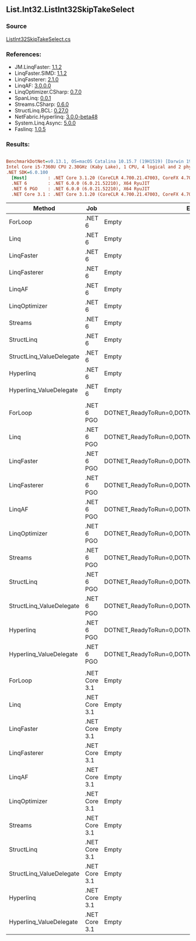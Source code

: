 ﻿## List.Int32.ListInt32SkipTakeSelect

### Source
[ListInt32SkipTakeSelect.cs](../LinqBenchmarks/List/Int32/ListInt32SkipTakeSelect.cs)

### References:
- JM.LinqFaster: [1.1.2](https://www.nuget.org/packages/JM.LinqFaster/1.1.2)
- LinqFaster.SIMD: [1.1.2](https://www.nuget.org/packages/LinqFaster.SIMD/1.0.3)
- LinqFasterer: [2.1.0](https://www.nuget.org/packages/LinqFasterer/2.1.0)
- LinqAF: [3.0.0.0](https://www.nuget.org/packages/LinqAF/3.0.0.0)
- LinqOptimizer.CSharp: [0.7.0](https://www.nuget.org/packages/LinqOptimizer.CSharp/0.7.0)
- SpanLinq: [0.0.1](https://www.nuget.org/packages/SpanLinq/0.0.1)
- Streams.CSharp: [0.6.0](https://www.nuget.org/packages/Streams.CSharp/0.6.0)
- StructLinq.BCL: [0.27.0](https://www.nuget.org/packages/StructLinq/0.27.0)
- NetFabric.Hyperlinq: [3.0.0-beta48](https://www.nuget.org/packages/NetFabric.Hyperlinq/3.0.0-beta48)
- System.Linq.Async: [5.0.0](https://www.nuget.org/packages/System.Linq.Async/5.0.0)
- Faslinq: [1.0.5](https://www.nuget.org/packages/Faslinq/1.0.5)

### Results:
``` ini

BenchmarkDotNet=v0.13.1, OS=macOS Catalina 10.15.7 (19H1519) [Darwin 19.6.0]
Intel Core i5-7360U CPU 2.30GHz (Kaby Lake), 1 CPU, 4 logical and 2 physical cores
.NET SDK=6.0.100
  [Host]        : .NET Core 3.1.20 (CoreCLR 4.700.21.47003, CoreFX 4.700.21.47101), X64 RyuJIT
  .NET 6        : .NET 6.0.0 (6.0.21.52210), X64 RyuJIT
  .NET 6 PGO    : .NET 6.0.0 (6.0.21.52210), X64 RyuJIT
  .NET Core 3.1 : .NET Core 3.1.20 (CoreCLR 4.700.21.47003, CoreFX 4.700.21.47101), X64 RyuJIT


```
|                   Method |           Job |                                                EnvironmentVariables |       Runtime | Skip | Count |         Mean |     Error |    StdDev |          Ratio | RatioSD |  Gen 0 | Allocated |
|------------------------- |-------------- |-------------------------------------------------------------------- |-------------- |----- |------ |-------------:|----------:|----------:|---------------:|--------:|-------:|----------:|
|                  ForLoop |        .NET 6 |                                                               Empty |      .NET 6.0 | 1000 |   100 |     77.72 ns |  0.120 ns |  0.101 ns |       baseline |         |      - |         - |
|                     Linq |        .NET 6 |                                                               Empty |      .NET 6.0 | 1000 |   100 |  1,144.74 ns |  3.818 ns |  3.188 ns |  14.73x slower |   0.05x | 0.0725 |     152 B |
|               LinqFaster |        .NET 6 |                                                               Empty |      .NET 6.0 | 1000 |   100 |    967.80 ns |  2.353 ns |  2.086 ns |  12.45x slower |   0.02x | 0.6542 |   1,368 B |
|             LinqFasterer |        .NET 6 |                                                               Empty |      .NET 6.0 | 1000 |   100 |  1,149.13 ns |  3.445 ns |  2.690 ns |  14.78x slower |   0.04x | 2.5311 |   5,304 B |
|                   LinqAF |        .NET 6 |                                                               Empty |      .NET 6.0 | 1000 |   100 |  3,055.50 ns |  3.776 ns |  3.532 ns |  39.31x slower |   0.06x |      - |         - |
|            LinqOptimizer |        .NET 6 |                                                               Empty |      .NET 6.0 | 1000 |   100 | 10,047.76 ns | 16.133 ns | 14.302 ns | 129.30x slower |   0.26x | 4.2419 |   8,906 B |
|                  Streams |        .NET 6 |                                                               Empty |      .NET 6.0 | 1000 |   100 |  9,329.86 ns |  9.889 ns |  8.767 ns | 120.05x slower |   0.20x | 0.4425 |     936 B |
|               StructLinq |        .NET 6 |                                                               Empty |      .NET 6.0 | 1000 |   100 |    306.59 ns |  0.315 ns |  0.279 ns |   3.95x slower |   0.01x | 0.0458 |      96 B |
| StructLinq_ValueDelegate |        .NET 6 |                                                               Empty |      .NET 6.0 | 1000 |   100 |    176.09 ns |  0.171 ns |  0.151 ns |   2.27x slower |   0.00x |      - |         - |
|                Hyperlinq |        .NET 6 |                                                               Empty |      .NET 6.0 | 1000 |   100 |    242.37 ns |  0.148 ns |  0.124 ns |   3.12x slower |   0.00x |      - |         - |
|  Hyperlinq_ValueDelegate |        .NET 6 |                                                               Empty |      .NET 6.0 | 1000 |   100 |    220.52 ns |  0.860 ns |  0.671 ns |   2.84x slower |   0.01x |      - |         - |
|                          |               |                                                                     |               |      |       |              |           |           |                |         |        |           |
|                  ForLoop |    .NET 6 PGO | DOTNET_ReadyToRun=0,DOTNET_TC_QuickJitForLoops=1,DOTNET_TieredPGO=1 |      .NET 6.0 | 1000 |   100 |     79.59 ns |  0.124 ns |  0.110 ns |       baseline |         |      - |         - |
|                     Linq |    .NET 6 PGO | DOTNET_ReadyToRun=0,DOTNET_TC_QuickJitForLoops=1,DOTNET_TieredPGO=1 |      .NET 6.0 | 1000 |   100 |    467.36 ns |  0.824 ns |  0.771 ns |   5.87x slower |   0.01x | 0.0725 |     152 B |
|               LinqFaster |    .NET 6 PGO | DOTNET_ReadyToRun=0,DOTNET_TC_QuickJitForLoops=1,DOTNET_TieredPGO=1 |      .NET 6.0 | 1000 |   100 |    811.11 ns |  1.620 ns |  1.436 ns |  10.19x slower |   0.02x | 0.6542 |   1,368 B |
|             LinqFasterer |    .NET 6 PGO | DOTNET_ReadyToRun=0,DOTNET_TC_QuickJitForLoops=1,DOTNET_TieredPGO=1 |      .NET 6.0 | 1000 |   100 |    859.34 ns | 17.200 ns | 19.117 ns |  10.84x slower |   0.23x | 2.5311 |   5,304 B |
|                   LinqAF |    .NET 6 PGO | DOTNET_ReadyToRun=0,DOTNET_TC_QuickJitForLoops=1,DOTNET_TieredPGO=1 |      .NET 6.0 | 1000 |   100 |  3,046.30 ns |  1.946 ns |  1.519 ns |  38.27x slower |   0.05x |      - |         - |
|            LinqOptimizer |    .NET 6 PGO | DOTNET_ReadyToRun=0,DOTNET_TC_QuickJitForLoops=1,DOTNET_TieredPGO=1 |      .NET 6.0 | 1000 |   100 | 10,905.50 ns | 13.471 ns | 10.518 ns | 137.00x slower |   0.23x | 4.2419 |   8,906 B |
|                  Streams |    .NET 6 PGO | DOTNET_ReadyToRun=0,DOTNET_TC_QuickJitForLoops=1,DOTNET_TieredPGO=1 |      .NET 6.0 | 1000 |   100 |  7,146.24 ns | 10.471 ns |  9.795 ns |  89.79x slower |   0.19x | 0.4425 |     936 B |
|               StructLinq |    .NET 6 PGO | DOTNET_ReadyToRun=0,DOTNET_TC_QuickJitForLoops=1,DOTNET_TieredPGO=1 |      .NET 6.0 | 1000 |   100 |    276.23 ns |  0.268 ns |  0.251 ns |   3.47x slower |   0.01x | 0.0458 |      96 B |
| StructLinq_ValueDelegate |    .NET 6 PGO | DOTNET_ReadyToRun=0,DOTNET_TC_QuickJitForLoops=1,DOTNET_TieredPGO=1 |      .NET 6.0 | 1000 |   100 |    177.49 ns |  0.116 ns |  0.103 ns |   2.23x slower |   0.00x |      - |         - |
|                Hyperlinq |    .NET 6 PGO | DOTNET_ReadyToRun=0,DOTNET_TC_QuickJitForLoops=1,DOTNET_TieredPGO=1 |      .NET 6.0 | 1000 |   100 |    227.51 ns |  0.199 ns |  0.177 ns |   2.86x slower |   0.00x |      - |         - |
|  Hyperlinq_ValueDelegate |    .NET 6 PGO | DOTNET_ReadyToRun=0,DOTNET_TC_QuickJitForLoops=1,DOTNET_TieredPGO=1 |      .NET 6.0 | 1000 |   100 |    215.50 ns |  0.153 ns |  0.143 ns |   2.71x slower |   0.00x |      - |         - |
|                          |               |                                                                     |               |      |       |              |           |           |                |         |        |           |
|                  ForLoop | .NET Core 3.1 |                                                               Empty | .NET Core 3.1 | 1000 |   100 |     77.90 ns |  0.190 ns |  0.159 ns |       baseline |         |      - |         - |
|                     Linq | .NET Core 3.1 |                                                               Empty | .NET Core 3.1 | 1000 |   100 |  1,182.84 ns |  2.918 ns |  2.729 ns |  15.18x slower |   0.05x | 0.0725 |     152 B |
|               LinqFaster | .NET Core 3.1 |                                                               Empty | .NET Core 3.1 | 1000 |   100 |  1,044.20 ns |  1.770 ns |  1.655 ns |  13.40x slower |   0.03x | 0.6542 |   1,368 B |
|             LinqFasterer | .NET Core 3.1 |                                                               Empty | .NET Core 3.1 | 1000 |   100 |  1,160.57 ns |  3.033 ns |  2.532 ns |  14.90x slower |   0.05x | 2.5311 |   5,304 B |
|                   LinqAF | .NET Core 3.1 |                                                               Empty | .NET Core 3.1 | 1000 |   100 |  6,270.43 ns | 11.241 ns |  9.387 ns |  80.49x slower |   0.22x |      - |         - |
|            LinqOptimizer | .NET Core 3.1 |                                                               Empty | .NET Core 3.1 | 1000 |   100 | 10,571.59 ns | 62.383 ns | 52.093 ns | 135.70x slower |   0.71x | 4.2725 |   8,936 B |
|                  Streams | .NET Core 3.1 |                                                               Empty | .NET Core 3.1 | 1000 |   100 |  9,514.06 ns | 17.505 ns | 15.517 ns | 122.10x slower |   0.29x | 0.4425 |     936 B |
|               StructLinq | .NET Core 3.1 |                                                               Empty | .NET Core 3.1 | 1000 |   100 |    443.24 ns |  0.305 ns |  0.255 ns |   5.69x slower |   0.01x | 0.0458 |      96 B |
| StructLinq_ValueDelegate | .NET Core 3.1 |                                                               Empty | .NET Core 3.1 | 1000 |   100 |    190.95 ns |  0.116 ns |  0.091 ns |   2.45x slower |   0.00x |      - |         - |
|                Hyperlinq | .NET Core 3.1 |                                                               Empty | .NET Core 3.1 | 1000 |   100 |    331.42 ns |  0.234 ns |  0.208 ns |   4.25x slower |   0.01x |      - |         - |
|  Hyperlinq_ValueDelegate | .NET Core 3.1 |                                                               Empty | .NET Core 3.1 | 1000 |   100 |    234.21 ns |  0.244 ns |  0.204 ns |   3.01x slower |   0.01x |      - |         - |
